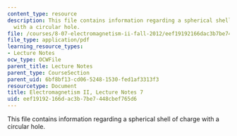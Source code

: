 ```yaml
---
content_type: resource
description: This file contains information regarding a spherical shell of charge
  with a circular hole.
file: /courses/8-07-electromagnetism-ii-fall-2012/eef19192166dac3b7be7448cbef765d6_MIT8_07F12_ln7.pdf
file_type: application/pdf
learning_resource_types:
- Lecture Notes
ocw_type: OCWFile
parent_title: Lecture Notes
parent_type: CourseSection
parent_uid: 6bf8bf13-cd06-5248-1530-fed1af3313f3
resourcetype: Document
title: Electromagnetism II, Lecture Notes 7
uid: eef19192-166d-ac3b-7be7-448cbef765d6
---
```

This file contains information regarding a spherical shell of charge with a circular hole.

